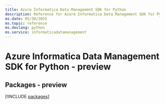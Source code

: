 ```yaml
---
title: Azure Informatica Data Management SDK for Python
description: Reference for Azure Informatica Data Management SDK for Python
ms.date: 05/30/2025
ms.topic: reference
ms.devlang: python
ms.service: informaticadatamanagement
---
```

# Azure Informatica Data Management SDK for Python - preview
## Packages - preview
[!INCLUDE [packages](informatica-data-management-index.md)]